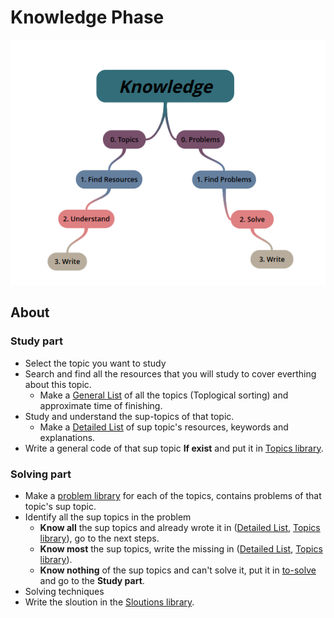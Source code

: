 # Knowledge Phase 

<p align="center">
  <img src="https://github.com/basmaashouur/Competitive-Programming/blob/master/Knowledge-Phase/knowledge.png"></p>

## About

### Study part
* Select the topic you want to study
* Search and find all the resources that you will study to cover everthing about this topic.
  * Make a [General List](https://github.com/basmaashouur/Competitive-Programming/blob/master/Knowledge-Phase/list.md) of all the topics (Toplogical sorting) and approximate time of finishing.
* Study and understand the sup-topics of that topic.
  * Make a [Detailed List](https://github.com/basmaashouur/Competitive-Programming/blob/master/Knowledge-Phase/Detailed-list) of sup topic's resources, keywords and explanations.
* Write a general code of that sup topic  **If exist** and put it in [Topics library](https://github.com/basmaashouur/Competitive-Programming/blob/master/Knowledge-Phase/Topics-library).

### Solving part
* Make a [problem library](https://github.com/basmaashouur/Competitive-Programming/blob/master/Knowledge-Phase/Problems-library) for each of the topics, contains problems of that topic's sup topic.
* Identify all the sup topics in the problem
  * **Know all** the sup topics and already wrote it in ([Detailed List](https://github.com/basmaashouur/Competitive-Programming/blob/master/Knowledge-Phase/Detailed-list), [Topics library](https://github.com/basmaashouur/Competitive-Programming/blob/master/Knowledge-Phase/Topics-library)), go to the next steps.
  * **Know most** the sup topics, write the missing in ([Detailed List](https://github.com/basmaashouur/Competitive-Programming/blob/master/Knowledge-Phase/Detailed-list), [Topics library](https://github.com/basmaashouur/Competitive-Programming/blob/master/Knowledge-Phase/Topics-library)).
  * **Know nothing** of the sup topics and can't solve it, put it in [to-solve](https://github.com/basmaashouur/Competitive-Programming/blob/master/Solutions-library/to-solve) and go to the **Study part**.
* Solving techniques
* Write the sloution in the [Sloutions library](https://github.com/basmaashouur/Competitive-Programming/blob/master/Solutions-library). 
  
